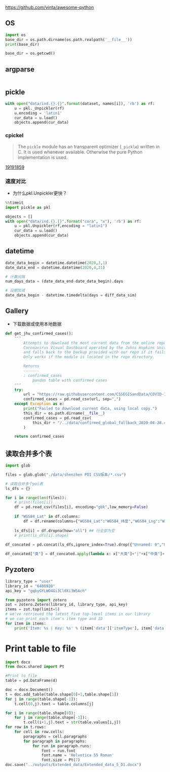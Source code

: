 https://github.com/vinta/awesome-python

## OS
```python
import os 
base_dir = os.path.dirname(os.path.realpath('__file__')) 
print(base_dir)

base_dir = os.getcwd()
```

## argparse
```python

```

## pickle
```python
with open("data/ind.{}.{}".format(dataset, names[i]), 'rb') as rf:
	u = pkl._Unpickler(rf)
	u.encoding = 'latin1'
	cur_data = u.load()
	objects.append(cur_data)
```

### cpickel
>The `pickle` module has an transparent optimizer (`_pickle`) written in C. It is used whenever available. Otherwise the pure Python implementation is used.

[19191859](https://stackoverflow.com/questions/19191859/what-difference-between-pickle-and-pickle-in-python-3)

### 速度对比
* 为什么pkl.Unpickler更快？

```python
%%timeit
import pickle as pkl

objects = []
with open("data/ind.{}.{}".format("cora", "x"), 'rb') as rf:
    u = pkl.Unpickler(rf,encoding = "latin1")
    cur_data = u.load()
    objects.append(cur_data)
```
## datetime
```python
date_data_begin = datetime.datetime(2020,3,1)
date_data_end = datetime.datetime(2020,4,21)

# 计算间隔
num_days_data = (date_data_end-date_data_begin).days

# 日期加减
date_data_begin - datetime.timedelta(days = diff_data_sim)
```

## Gallery
* 下载数据或使用本地数据
```python
def get_jhu_confirmed_cases():
    """
        Attempts to download the most current data from the online repository of the
        Coronavirus Visual Dashboard operated by the Johns Hopkins University
        and falls back to the backup provided with our repo if it fails.
        Only works if the module is located in the repo directory.

        Returns
        -------
        : confirmed_cases
            pandas table with confirmed cases
    """
    try:
        url = "https://raw.githubusercontent.com/CSSEGISandData/COVID-19/master/csse_covid_19_data/csse_covid_19_time_series/time_series_covid19_confirmed_global.csv"
        confirmed_cases = pd.read_csv(url, sep=",")
    except Exception as e:
        print("Failed to download current data, using local copy.")
        this_dir = os.path.dirname(__file__)
        confirmed_cases = pd.read_csv(
            this_dir + "/../data/confirmed_global_fallback_2020-04-28.csv", sep=","
        )

    return confirmed_cases
```

## 读取合并多个表
```python
import glob

files = glob.glob("./data/shenzhen POI CSV版本/*.csv")

# 读取合并多个poi表
ls_dfs = {}

for i in range(len(files)):
    # print(files[i])
    df = pd.read_csv(files[i], encoding="gbk",low_memory=False)
    
    if "WGS84_Lat" in df.columns:
        df = df.rename(columns={"WGS84_Lat":"WGS84_纬度","WGS84_Lng":"WGS84_经度"})
    
    ls_dfs[i] = df.dropna(how="all") ## 行全部为空
    # print(ls_dfs[i].shape)
    
df_concated = pd.concat(ls_dfs,ignore_index=True).drop({"Unnamed: 0","Unnamed: 0.1"},axis=1)

df_concated["类"] = df_concated.apply(lambda x: x["大类"]+"|"+x["中类"]+"|"+x["小类"], axis=1)
```

## Pyzotero
```python
library_type = "user"
library_id = "6486920"
api_key = "gqbyGYLWO4Gi3Cl0Xi3W5Ach"

from pyzotero import zotero
zot = zotero.Zotero(library_id, library_type, api_key)
items = zot.top(limit=5)
# we've retrieved the latest five top-level items in our library
# we can print each item's item type and ID
for item in items:
    print('Item: %s | Key: %s' % (item['data']['itemType'], item['data']['key']))
```

# Print  table to file 

```python
import docx
from docx.shared import Pt

#Print to file
table = pd.DataFrame(d)

doc = docx.Document()
t = doc.add_table(table.shape[0]+1,table.shape[1])
for j in range(table.shape[-1]):
    t.cell(0,j).text = table.columns[j]

for i in range(table.shape[0]):
    for j in range(table.shape[-1]):
        t.cell(i+1,j).text = str(table.values[i,j])
for row in t.rows:
    for cell in row.cells:
        paragraphs = cell.paragraphs
        for paragraph in paragraphs:
            for run in paragraph.runs:
                font = run.font 
                font.name = 'Helvetica 55 Roman'
                font.size = Pt(7)
doc.save("../outputs/Extended_data/Extended_data_5_D1.docx")
```

